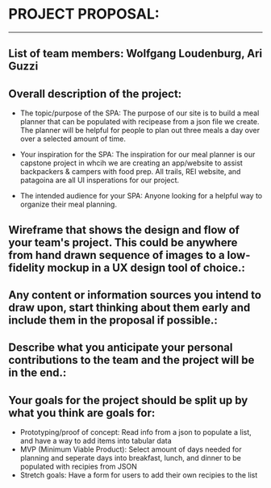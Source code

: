 
# PROJECT PROPOSAL:
--------------
## List of team members: Wolfgang Loudenburg, Ari Guzzi

## Overall description of the project:
- The topic/purpose of the SPA:
    The purpose of our site is to build a meal planner that can be populated with recipease from a json file we create. The planner will be helpful for people to plan out three meals a day over over a selected amount of time.

- Your inspiration for the SPA:
   The inspiration for our meal planner is our capstone project in whcih we are creating an app/website to assist backpackers & campers with food prep. All trails, REI website, and patagoina are all UI insperations for our project.

- The intended audience for your SPA:
    Anyone looking for a helpful way to organize their meal planning.

## Wireframe that shows the design and flow of your team's project. This could be anywhere from hand drawn sequence of images to a low-fidelity mockup in a UX design tool of choice.:

## Any content or information sources you intend to draw upon, start thinking about them early and include them in the proposal if possible.:

## Describe what you anticipate your personal contributions to the team and the project will be in the end.:

## Your goals for the project should be split up by what you think are goals for:
- Prototyping/proof of concept:
Read info from a json to populate a list, and have a way to add items into tabular data
- MVP (Minimum Viable Product):
Select amount of days needed for planning and seperate days into breakfast, lunch, and dinner to be populated with recipies from JSON
- Stretch goals:
Have a form for users to add their own recipies to the list